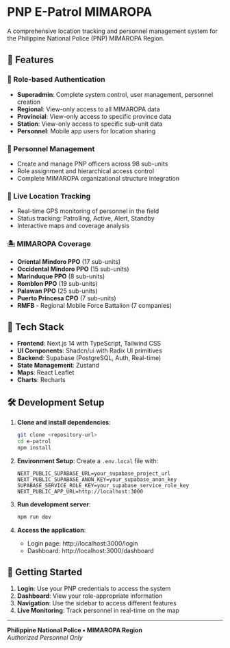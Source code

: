 # PNP E-Patrol MIMAROPA

A comprehensive location tracking and personnel management system for the Philippine National Police (PNP) MIMAROPA Region.

## 🌟 Features

### 🔐 Role-based Authentication
- **Superadmin**: Complete system control, user management, personnel creation
- **Regional**: View-only access to all MIMAROPA data
- **Provincial**: View-only access to specific province data
- **Station**: View-only access to specific sub-unit data
- **Personnel**: Mobile app users for location sharing

### 👥 Personnel Management
- Create and manage PNP officers across 98 sub-units
- Role assignment and hierarchical access control
- Complete MIMAROPA organizational structure integration

### 📍 Live Location Tracking
- Real-time GPS monitoring of personnel in the field
- Status tracking: Patrolling, Active, Alert, Standby
- Interactive maps and coverage analysis

### 🏝️ MIMAROPA Coverage
- **Oriental Mindoro PPO** (17 sub-units)
- **Occidental Mindoro PPO** (15 sub-units)
- **Marinduque PPO** (8 sub-units)
- **Romblon PPO** (19 sub-units)
- **Palawan PPO** (25 sub-units)
- **Puerto Princesa CPO** (7 sub-units)
- **RMFB** - Regional Mobile Force Battalion (7 companies)

## 🚀 Tech Stack

- **Frontend**: Next.js 14 with TypeScript, Tailwind CSS
- **UI Components**: Shadcn/ui with Radix UI primitives
- **Backend**: Supabase (PostgreSQL, Auth, Real-time)
- **State Management**: Zustand
- **Maps**: React Leaflet
- **Charts**: Recharts

## 🛠️ Development Setup

1. **Clone and install dependencies**:
   ```bash
   git clone <repository-url>
   cd e-patrol
   npm install
   ```

2. **Environment Setup**:
   Create a `.env.local` file with:
   ```env
   NEXT_PUBLIC_SUPABASE_URL=your_supabase_project_url
   NEXT_PUBLIC_SUPABASE_ANON_KEY=your_supabase_anon_key
   SUPABASE_SERVICE_ROLE_KEY=your_supabase_service_role_key
   NEXT_PUBLIC_APP_URL=http://localhost:3000
   ```

3. **Run development server**:
   ```bash
   npm run dev
   ```

4. **Access the application**:
   - Login page: http://localhost:3000/login
   - Dashboard: http://localhost:3000/dashboard

## 🚦 Getting Started

1. **Login**: Use your PNP credentials to access the system
2. **Dashboard**: View your role-appropriate information
3. **Navigation**: Use the sidebar to access different features
4. **Live Monitoring**: Track personnel in real-time on the map

---

**Philippine National Police • MIMAROPA Region**  
*Authorized Personnel Only*
